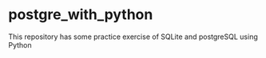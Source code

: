 # postgre_with_python
This repository has some practice exercise of SQLite and postgreSQL using Python
